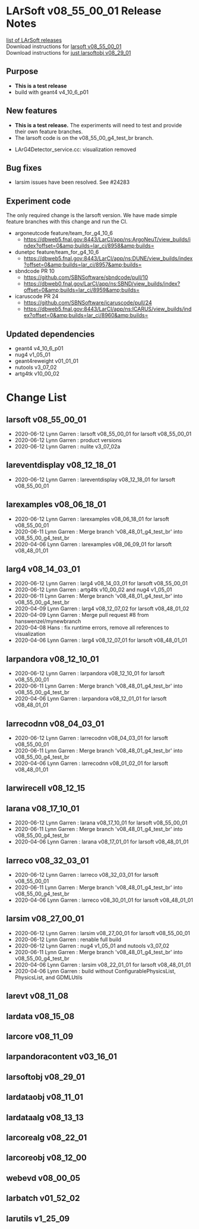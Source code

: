 # LArSoft v08_55_00_01 Release Notes



[list of LArSoft releases](LArSoft_release_list)  
Download instructions for [larsoft v08_55_00_01](http://scisoft.fnal.gov/scisoft/bundles/larsoft/v08_55_00_01/larsoft-v08_55_00_01.html)  
Download instructions for [just larsoftobj v08_29_01](http://scisoft.fnal.gov/scisoft/bundles/larsoftobj/v08_29_01/larsoftobj-v08_29_01.html)

## Purpose

-   **This is a test release**
-   build with geant4 v4_10_6_p01

## New features

-   **This is a test release.** The experiments will need to test and provide their own feature branches.
-   The larsoft code is on the v08_55_00_g4_test_br branch.

<!-- -->

-   LArG4Detector_service.cc: visualization removed

## Bug fixes

-   larsim issues have been resolved. See \#24283

## Experiment code

The only required change is the larsoft version. We have made simple feature branches with this change and run the CI.

-   argoneutcode feature/team_for_g4_10_6
    -   https://dbweb5.fnal.gov:8443/LarCI/app/ns:ArgoNeuT/view_builds/index?offset=0&amp;builds=lar_ci/8958&amp;builds=
-   dunetpc feature/team_for_g4_10_6
    -   https://dbweb5.fnal.gov:8443/LarCI/app/ns:DUNE/view_builds/index?offset=0&amp;builds=lar_ci/8957&amp;builds=
-   sbndcode PR 10
    -   https://github.com/SBNSoftware/sbndcode/pull/10
    -   https://dbweb0.fnal.gov/LarCI/app/ns:SBND/view_builds/index?offset=0&amp;builds=lar_ci/8959&amp;builds=
-   icaruscode PR 24
    -   https://github.com/SBNSoftware/icaruscode/pull/24
    -   https://dbweb5.fnal.gov:8443/LarCI/app/ns:ICARUS/view_builds/index?offset=0&amp;builds=lar_ci/8960&amp;builds=

## Updated dependencies

-   geant4 v4_10_6_p01
-   nug4 v1_05_01
-   geant4reweight v01_01_01
-   nutools v3_07_02
-   artg4tk v10_00_02

# Change List

## larsoft v08_55_00_01

-   2020-06-12 Lynn Garren : larsoft v08_55_00_01 for larsoft v08_55_00_01
-   2020-06-12 Lynn Garren : product versions
-   2020-06-12 Lynn Garren : nulite v3_07_02a

## lareventdisplay v08_12_18_01

-   2020-06-12 Lynn Garren : lareventdisplay v08_12_18_01 for larsoft v08_55_00_01

## larexamples v08_06_18_01

-   2020-06-12 Lynn Garren : larexamples v08_06_18_01 for larsoft v08_55_00_01
-   2020-06-11 Lynn Garren : Merge branch 'v08_48_01_g4_test_br' into v08_55_00_g4_test_br
-   2020-04-06 Lynn Garren : larexamples v08_06_09_01 for larsoft v08_48_01_01

## larg4 v08_14_03_01

-   2020-06-12 Lynn Garren : larg4 v08_14_03_01 for larsoft v08_55_00_01
-   2020-06-12 Lynn Garren : artg4tk v10_00_02 and nug4 v1_05_01
-   2020-06-11 Lynn Garren : Merge branch 'v08_48_01_g4_test_br' into v08_55_00_g4_test_br
-   2020-04-09 Lynn Garren : larg4 v08_12_07_02 for larsoft v08_48_01_02
-   2020-04-09 Lynn Garren : Merge pull request \#8 from hanswenzel/mynewbranch
-   2020-04-08 Hans : fix runtime errors, remove all references to visualization
-   2020-04-06 Lynn Garren : larg4 v08_12_07_01 for larsoft v08_48_01_01

## larpandora v08_12_10_01

-   2020-06-12 Lynn Garren : larpandora v08_12_10_01 for larsoft v08_55_00_01
-   2020-06-11 Lynn Garren : Merge branch 'v08_48_01_g4_test_br' into v08_55_00_g4_test_br
-   2020-04-06 Lynn Garren : larpandora v08_12_01_01 for larsoft v08_48_01_01

## larrecodnn v08_04_03_01

-   2020-06-12 Lynn Garren : larrecodnn v08_04_03_01 for larsoft v08_55_00_01
-   2020-06-11 Lynn Garren : Merge branch 'v08_48_01_g4_test_br' into v08_55_00_g4_test_br
-   2020-04-06 Lynn Garren : larrecodnn v08_01_02_01 for larsoft v08_48_01_01

## larwirecell v08_12_15

## larana v08_17_10_01

-   2020-06-12 Lynn Garren : larana v08_17_10_01 for larsoft v08_55_00_01
-   2020-06-11 Lynn Garren : Merge branch 'v08_48_01_g4_test_br' into v08_55_00_g4_test_br
-   2020-04-06 Lynn Garren : larana v08_17_01_01 for larsoft v08_48_01_01

## larreco v08_32_03_01

-   2020-06-12 Lynn Garren : larreco v08_32_03_01 for larsoft v08_55_00_01
-   2020-06-11 Lynn Garren : Merge branch 'v08_48_01_g4_test_br' into v08_55_00_g4_test_br
-   2020-04-06 Lynn Garren : larreco v08_30_01_01 for larsoft v08_48_01_01

## larsim v08_27_00_01

-   2020-06-12 Lynn Garren : larsim v08_27_00_01 for larsoft v08_55_00_01
-   2020-06-12 Lynn Garren : renable full build
-   2020-06-12 Lynn Garren : nug4 v1_05_01 and nutools v3_07_02
-   2020-06-11 Lynn Garren : Merge branch 'v08_48_01_g4_test_br' into v08_55_00_g4_test_br
-   2020-04-06 Lynn Garren : larsim v08_22_01_01 for larsoft v08_48_01_01
-   2020-04-06 Lynn Garren : build without ConfigurablePhysicsList, PhysicsList, and GDMLUtils

## larevt v08_11_08

## lardata v08_15_08

## larcore v08_11_09

## larpandoracontent v03_16_01

## larsoftobj v08_29_01

## lardataobj v08_11_01

## lardataalg v08_13_13

## larcorealg v08_22_01

## larcoreobj v08_12_00

## webevd v08_00_05

## larbatch v01_52_02

## larutils v1_25_09
